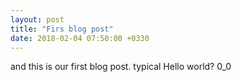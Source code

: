 ```yaml
---
layout: post
title: "Firs blog post"
date: 2018-02-04 07:50:00 +0330
---
```

and this is our first blog post.
typical Hello world?
0_0
